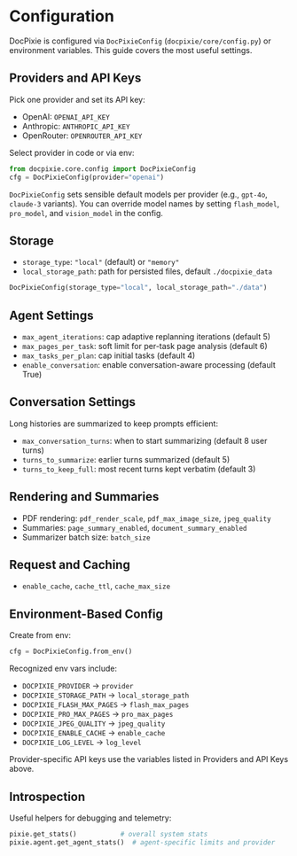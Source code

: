 # Configuration

DocPixie is configured via `DocPixieConfig` (`docpixie/core/config.py`) or environment variables. This guide covers the most useful settings.

## Providers and API Keys

Pick one provider and set its API key:

- OpenAI: `OPENAI_API_KEY`
- Anthropic: `ANTHROPIC_API_KEY`
- OpenRouter: `OPENROUTER_API_KEY`

Select provider in code or via env:

```python
from docpixie.core.config import DocPixieConfig
cfg = DocPixieConfig(provider="openai")
```

`DocPixieConfig` sets sensible default models per provider (e.g., `gpt-4o`, `claude-3` variants). You can override model names by setting `flash_model`, `pro_model`, and `vision_model` in the config.

## Storage

- `storage_type`: `"local"` (default) or `"memory"`
- `local_storage_path`: path for persisted files, default `./docpixie_data`

```python
DocPixieConfig(storage_type="local", local_storage_path="./data")
```

## Agent Settings

- `max_agent_iterations`: cap adaptive replanning iterations (default 5)
- `max_pages_per_task`: soft limit for per-task page analysis (default 6)
- `max_tasks_per_plan`: cap initial tasks (default 4)
- `enable_conversation`: enable conversation-aware processing (default True)

## Conversation Settings

Long histories are summarized to keep prompts efficient:

- `max_conversation_turns`: when to start summarizing (default 8 user turns)
- `turns_to_summarize`: earlier turns summarized (default 5)
- `turns_to_keep_full`: most recent turns kept verbatim (default 3)

## Rendering and Summaries

- PDF rendering: `pdf_render_scale`, `pdf_max_image_size`, `jpeg_quality`
- Summaries: `page_summary_enabled`, `document_summary_enabled`
- Summarizer batch size: `batch_size`

## Request and Caching


- `enable_cache`, `cache_ttl`, `cache_max_size`

## Environment-Based Config

Create from env:

```python
cfg = DocPixieConfig.from_env()
```

Recognized env vars include:

- `DOCPIXIE_PROVIDER` → `provider`
- `DOCPIXIE_STORAGE_PATH` → `local_storage_path`
- `DOCPIXIE_FLASH_MAX_PAGES` → `flash_max_pages`
- `DOCPIXIE_PRO_MAX_PAGES` → `pro_max_pages`
- `DOCPIXIE_JPEG_QUALITY` → `jpeg_quality`
- `DOCPIXIE_ENABLE_CACHE` → `enable_cache`
- `DOCPIXIE_LOG_LEVEL` → `log_level`

Provider-specific API keys use the variables listed in Providers and API Keys above.

## Introspection

Useful helpers for debugging and telemetry:

```python
pixie.get_stats()           # overall system stats
pixie.agent.get_agent_stats()  # agent-specific limits and provider
```
